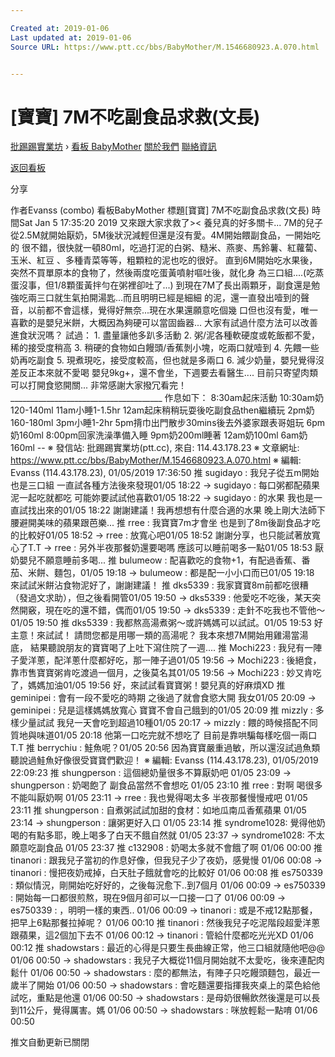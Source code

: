 ```yaml
---

Created at: 2019-01-06
Last updated at: 2019-01-06
Source URL: https://www.ptt.cc/bbs/BabyMother/M.1546680923.A.070.html


---
```


# [寶寶] 7M不吃副食品求救(文長)


[批踢踢實業坊](https://www.ptt.cc/bbs/) › [看板 BabyMother](https://www.ptt.cc/bbs/BabyMother/index.html) [關於我們](https://www.ptt.cc/about.html) [聯絡資訊](https://www.ptt.cc/contact.html)

[返回看板](https://www.ptt.cc/bbs/BabyMother/index.html)

分享

作者Evanss (combo)
看板BabyMother
標題\[寶寶\] 7M不吃副食品求救(文長)
時間Sat Jan 5 17:35:20 2019
又來跟大家求救了>< 養兒真的好多關卡... 7M的兒子從2.5M就開始厭奶，5M後狀況減輕但還是沒有愛。4M開始餵副食品，一開始吃的 很不錯，很快就一頓80ml，吃過打泥的白粥、糙米、燕麥、馬鈴薯、紅蘿蔔、玉米、紅豆 、多種青菜等等，粗顆粒的泥也吃的很好。 直到6M開始吃水果後，突然不買單原本的食物了，然後兩度吃蛋黃噴射嘔吐後，就化身 為三口組....(吃蒸蛋沒事，但1/8顆蛋黃拌勻在粥裡卻吐了...) 到現在7M了長出兩顆牙，副食還是勉強吃兩三口就生氣拍開湯匙...而且明明已經是細細 的泥，還一直發出噎到的聲音，以前都不會這樣，覺得好無奈...現在水果還願意吃個幾 口但也沒有愛，唯一喜歡的是嬰兒米餅，大概因為夠硬可以當固齒器... 大家有試過什麼方法可以改善進食狀況嗎？ 試過： 1. 盡量讓他多趴多活動 2. 粥/泥各種軟硬度或乾飯都不愛，稀的接受度稍高 3. 稍硬的食物如白饅頭/香蕉剝小塊，吃兩口就噎到 4. 先餵一些奶再吃副食 5. 現煮現吃，接受度較高，但也就是多兩口 6. 減少奶量，嬰兒覺得沒差反正本來就不愛喝 嬰兒9kg+，還不會坐，下週要去看醫生.... 目前只寄望肉類可以打開食慾開關... 非常感謝大家撥冗看完！ \_\_\_\_\_\_\_\_\_\_\_\_\_\_\_\_\_\_\_\_\_\_\_\_\_\_\_\_\_\_\_\_\_\_\_\_\_\_ 作息如下： 8:30am起床活動 10:30am奶120-140ml 11am小睡1-1.5hr 12am起床稍稍玩耍後吃副食品then繼續玩 2pm奶160-180ml 3pm小睡1-2hr 5pm揹巾出門散步30mins後去外婆家跟表哥姐玩 6pm奶160ml 8:00pm回家洗澡準備入睡 9pm奶200ml睡著 12am奶100ml 6am奶160ml -- ※ 發信站: 批踢踢實業坊(ptt.cc), 來自: 114.43.178.23 ※ 文章網址: <https://www.ptt.cc/bbs/BabyMother/M.1546680923.A.070.html> ※ 編輯: Evanss (114.43.178.23), 01/05/2019 17:36:50
推 sugidayo : 我兒子從五m開始也是三口組 一直試各種方法後來發現01/05 18:22
→ sugidayo : 每口粥都配蘋果泥一起吃就都吃 可能妳要試試他喜歡01/05 18:22
→ sugidayo : 的水果 我也是一直試找出來的01/05 18:22
謝謝建議！我再想想有什麼合適的水果 晚上剛大法師下腰避開美味的蘋果跟芭樂...
推 rree : 我寶寶7m才會坐 也是到了8m後副食品才吃的比較好01/05 18:52
→ rree : 放寬心吧01/05 18:52
謝謝分享，也只能試著放寬心了T.T
→ rree : 另外半夜那餐奶還要喝嗎 應該可以睡前喝多一點01/05 18:53
厭奶嬰兒不願意睡前多喝...
推 bulumeow : 配喜歡吃的食物+1，有配過香蕉、番茄、米餅、麵包，01/05 19:18
→ bulumeow : 都是配一小小口而已01/05 19:18
來試試米餅沾食物泥好了，謝謝建議！
推 dks5339 : 我家寶寶8m前都吃很糟（發過文求助），但之後看開管01/05 19:50
→ dks5339 : 他愛吃不吃後，某天突然開竅，現在吃的還不錯，偶而01/05 19:50
→ dks5339 : 走針不吃我也不管他～01/05 19:50
推 dks5339 : 我都熬高湯煮粥～或許媽媽可以試試。01/05 19:53
好主意！來試試！ 請問您都是用哪一類的高湯呢？ 我本來想7M開始用雞湯當湯底， 結果聽說朋友的寶寶喝了上吐下瀉住院了一週....
推 Mochi223 : 我兒有一陣子愛洋蔥，配洋蔥什麼都好吃，那一陣子過01/05 19:56
→ Mochi223 : 後絕食，靠市售寶寶粥肯吃渡過一個月，之後莫名其01/05 19:56
→ Mochi223 : 妙又肯吃了，媽媽加油01/05 19:56
好，來試試看寶寶粥！嬰兒真的好麻煩XD
推 geminipei : 會有一段不愛吃的時期 之後過了就會食慾大開 我女01/05 20:09
→ geminipei : 兒是這樣媽媽放寬心 寶寶不會自己餓到的01/05 20:09
推 mizzly : 多樣少量試試 我兒一天會吃到超過10種01/05 20:17
→ mizzly : 餵的時候搭配不同質地與味道01/05 20:18
他第一口吃完就不想吃了 目前是靠哄騙每樣吃個一兩口T.T
推 berrychiu : 鮭魚呢？01/05 20:56
因為寶寶嚴重過敏，所以還沒試過魚類 聽說過鮭魚好像很受寶寶們歡迎！ ※ 編輯: Evanss (114.43.178.23), 01/05/2019 22:09:23
推 shungperson : 這個總奶量很多不算厭奶吧 01/05 23:09
→ shungperson : 奶喝飽了 副食品當然不會想吃 01/05 23:10
推 rree : 對啊 喝很多不能叫厭奶啊 01/05 23:11
→ rree : 我也覺得喝太多 半夜那餐慢慢戒吧 01/05 23:11
推 shungperson : 自煮粥試試加甜的食材：如地瓜南瓜香蕉蘋果 01/05 23:14
→ shungperson : 讓粥更好入口 01/05 23:14
推 syndrome1028: 覺得他奶喝的有點多耶，晚上喝多了白天不餓自然就 01/05 23:37
→ syndrome1028: 不太願意吃副食品 01/05 23:37
推 c132908 : 奶喝太多就不會餓了啊 01/06 00:00
推 tinanori : 跟我兒子當初的作息好像，但我兒子少了夜奶，感覺慢 01/06 00:08
→ tinanori : 慢把夜奶戒掉，白天肚子餓就會吃的比較好 01/06 00:08
推 es750339 : 類似情況，剛開始吃好好的，之後每況愈下..到7個月 01/06 00:09
→ es750339 : 開始每一口都很煎熬，現在9個月卻可以一口接一口了 01/06 00:09
→ es750339 : ，明明一樣的東西.. 01/06 00:09
→ tinanori : 或是不戒12點那餐，把早上6點那餐拉掉呢？ 01/06 00:10
推 tinanori : 然後我兒子吃泥階段超愛洋蔥跟蘋果，這2個加下去不 01/06 00:12
→ tinanori : 管給什麼都吃光光XD 01/06 00:12
推 shadowstars : 最近的心得是只要生長曲線正常，他三口組就隨他吧@@ 01/06 00:50
→ shadowstars : 我兒子大概從11個月開始就不太愛吃，後來連配肉鬆什 01/06 00:50
→ shadowstars : 麼的都無法，有陣子只吃饅頭麵包，最近一歲半了開始 01/06 00:50
→ shadowstars : 會吃麵還要指揮我夾桌上的菜色給他試吃，重點是他還 01/06 00:50
→ shadowstars : 是母奶很暢飲然後還是可以長到11公斤，覺得厲害。媽 01/06 00:50
→ shadowstars : 咪放輕鬆一點唷 01/06 00:50

推文自動更新已關閉

